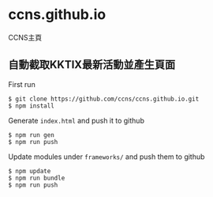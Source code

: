 # ccns.github.io

CCNS主頁

## 自動截取KKTIX最新活動並產生頁面

First run
```
$ git clone https://github.com/ccns/ccns.github.io.git
$ npm install
```

Generate `index.html` and push it to github
```
$ npm run gen
$ npm run push
```

Update modules under `frameworks/` and push them to github
```
$ npm update
$ npm run bundle
$ npm run push
```


